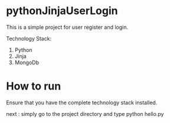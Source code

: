 pythonJinjaUserLogin
====================

This is a simple project for user register and login.

Technology Stack:

1. Python
2. Jinja
3. MongoDb

How to run
==========

Ensure that you have the complete technology stack installed.

next : simply go to the project directory and type python hello.py
